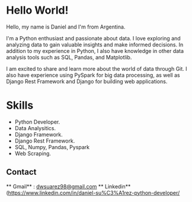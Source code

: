 # Hello World!

Hello, my name is Daniel and I'm from Argentina.

I'm a Python enthusiast and passionate about data. I love exploring and analyzing data to gain valuable insights and make informed decisions. In addition to my experience in Python, I also have knowledge in other data analysis tools such as SQL, Pandas, and Matplotlib.

I am excited to share and learn more about the world of data through Git. I also have experience using PySpark for big data processing, as well as Django Rest Framework and Django for building web applications.

# Skills
* Python Developer.
* Data Analysitics.
* Django Framework.
* Django Rest Framework.
* SQL, Numpy, Pandas, Pyspark
* Web Scraping.



## Contact

** Gmail** : dwsuarez98@gmail.com
** Linkedin** (https://www.linkedin.com/in/daniel-su%C3%A1rez-python-developer/
